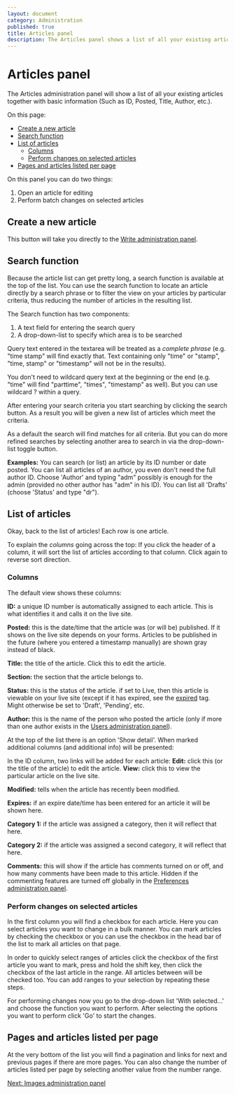 ```yaml
---
layout: document
category: Administration
published: true
title: Articles panel
description: The Articles panel shows a list of all your existing articles, together with some basic information on each.
---
```


# Articles panel

The Articles administration panel will show a list of all your existing articles together with basic information (Such as ID, Posted, Title, Author, etc.).

On this page:

* [Create a new article](#create-a-new-article)
* [Search function](#search-function)
* [List of articles](#list-of-articles)
  * [Columns](#columns)
  * [Perform changes on selected articles](#perform-changes-on-selected-articles)
* [Pages and articles listed per page](#pages-and-articles-listed-per-page)

On this panel you can do two things:

1. Open an article for editing
2. Perform batch changes on selected articles

## Create a new article

This button will take you directly to the [Write administration panel](https://docs.textpattern.io/administration/write-panel).

## Search function

Because the article list can get pretty long, a search function is available at the top of the list. You can use the search function to locate an article directly by a search phrase or to filter the view on your articles by particular criteria, thus reducing the number of articles in the resulting list.

The Search function has two components:

1. A text field for entering the search query
2. A drop-down-list to specify which area is to be searched

Query text entered in the textarea will be treated as a *complete phrase* (e.g. "time stamp" will find exactly that. Text containing only "time" or "stamp", "time, stamp" or "timestamp" will not be in the results).

You don't need to wildcard query text at the beginning or the end (e.g. "time" will find "parttime", "times", "timestamp" as well). But you can use wildcard ? within a query.

After entering your search criteria you start searching by clicking the search button. As a result you will be given a new list of articles which meet the criteria.

As a default the search will find matches for all criteria. But you can do more refined searches by selecting another area to search in via the drop-down-list toggle button.

**Examples:** You can search (or list) an article by its ID number or date posted. You can list all articles of an author, you even don't need the full author ID. Choose 'Author' and typing "adm" possibly is enough for the admin (provided no other author has "adm" in his ID). You can list all 'Drafts' (choose 'Status' and type "dr").

## List of articles

Okay, back to the list of articles! Each row is one article.

To explain the *columns* going across the top: If you click the header of a column, it will sort the list of articles according to that column. Click again to reverse sort direction.

### Columns

The default view shows these columns:

**ID:** a unique ID number is automatically assigned to each article. This is what identifies it and calls it on the live site.

**Posted:** this is the date/time that the article was (or will be) published. If it shows on the live site depends on your forms. Articles to be published in the future (where you entered a timestamp manually) are shown gray instead of black.

**Title:** the title of the article. Click this to edit the article.

**Section:** the section that the article belongs to.

**Status:** this is the status of the article. if set to Live, then this article is viewable on your live site (except if it has expired, see the [expired](https://docs.textpattern.io/tags/expires) tag. Might otherwise be set to 'Draft', 'Pending', etc.

**Author:** this is the name of the person who posted the article (only if more than one author exists in the [Users administration panel](https://docs.textpattern.io/administration/users-panel)).

At the top of the list there is an option 'Show detail'. When marked additional columns (and additional info) will be presented:

In the ID column, two links will be added for each article: **Edit:** click this (or the title of the article) to edit the article. **View:** click this to view the particular article on the live site.

**Modified:** tells when the article has recently been modified.

**Expires:** if an expire date/time has been entered for an article it will be shown here.

**Category 1:** if the article was assigned a category, then it will reflect that here.

**Category 2:** if the article was assigned a second category, it will reflect that here.

**Comments:** this will show if the article has comments turned on or off, and how many comments have been made to this article. Hidden if the commenting features are turned off globally in the [Preferences administration panel](https://docs.textpattern.io/administration/preferences-panel).

### Perform changes on selected articles

In the first column you will find a checkbox for each article. Here you can select articles you want to change in a bulk manner. You can mark articles by checking the checkbox or you can use the checkbox in the head bar of the list to mark all articles on that page.

In order to quickly select ranges of articles click the checkbox of the first article you want to mark, press and hold the shift key, then click the checkbox of the last article in the range. All articles between will be checked too. You can add ranges to your selection by repeating these steps.

For performing changes now you go to the drop-down list 'With selected...' and choose the function you want to perform. After selecting the options you want to perform click 'Go' to start the changes.

## Pages and articles listed per page

At the very bottom of the list you will find a pagination and links for next and previous pages if there are more pages. You can also change the number of articles listed per page by selecting another value from the number range.

[Next: Images administration panel](https://docs.textpattern.io/administration/images-panel)
